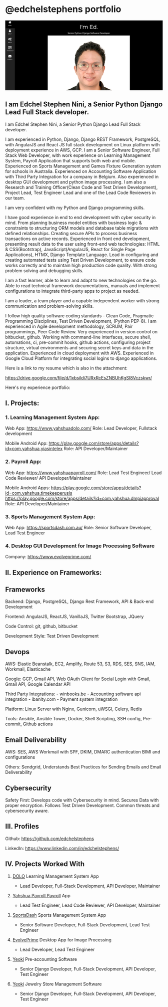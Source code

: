 # @edchelstephens portfolio

![Profile](./images/screenshot.png)

## I am Edchel Stephen Nini, a Senior Python Django Lead Full Stack developer.

I am Edchel Stephen Nini, a Senior Python Django Lead Full Stack developer.

I am experienced in Python, Django, Django REST Framework, PostgreSQL, with AngularJS and React JS full stack development on Linux platform with deployment experience in AWS, GCP. I am a Senior Software Engineer, Full Stack Web Developer, with work experience on Learning Management System, Payroll Application that supports both web and mobile. Experienced on Sports Management and Games Fixture Generation system for schools in Australia. Experienced on Accounting Software Application with Third Party Integration for a company in Belgium. Also experienced in desktop GUI development and python image processing. I am also a Research and Training Officer(Clean Code and Test Driven Development), Project Lead, Test Engineer Lead and one of the Lead Code Reviewers in our team.

I am very confident with my Python and Django programming skills.

I have good experience in end to end development with cyber security in mind. From planning business model entities with business logic & constraints to structuring ORM models and database table migrations with defined relationships. Creating secure APIs to process business transactions on active records. Experienced in front end development, presenting result data to the user using front-end web technologies: HTML & CSS(Bootstrap), JavaScript(AngularJS, React for Single Page Applications), HTMX, Django Template Language. Lead in configuring and creating automated tests using Test Driven Development, to ensure code works correctly and to maintain high production code quality. With strong problem solving and debugging skills.

I am a fast learner, able to learn and adapt to new technologies on the go. Able to read technical framework documentations, manuals and implement configurations to integrate third-party apps to project as needed.

I am a leader, a team player and a capable independent worker with strong communication and problem-solving skills.

I follow high quality software coding standards - Clean Code, Pragmatic Programming Disciplines, Test Driven Development, (Python PEP-8). I am experienced in Agile development methodology, SCRUM, Pair programmings, Peer Code Review. Very experienced in version control on bitbucket, github. Working with command-line interfaces, secure shell, automations, ci, pre-commit hooks, github actions, configuring project structure, virtual environments and securing secret keys and data in the application. Experienced in cloud deployment with AWS. Experienced in Google Cloud Platform for integrating social logins to django applications.


Here is a link to my resume which is also in the attachment:

https://drive.google.com/file/d/1xbsildi7URxRcEsZNBUhKgSI8Vczskwr/

Here's my experience portfolio:

## I. Projects:
### 1. Learning Management System App:
Web App:
https://www.yahshuadolo.com/
Role: Lead Developer,  Fullstack development

Mobile Android App:
https://play.google.com/store/apps/details?id=com.yahshua.yiasintelex
Role: API Developer/Maintainer

### 2. Payroll App:
Web App:
https://www.yahshuapayroll.com/
Role: Lead Test Engineer/ Lead Code Reviewer/ API Developer/Maintainer

Mobile Android Apps:
https://play.google.com/store/apps/details?id=com.yahshua.timekeeperusls
https://play.google.com/store/apps/details?id=com.yahshua.dmpiapproval
Role: API Developer/Maintainer

### 3. Sports Management System App:
Web App:
https://sportsdash.com.au/
Role: Senior Software Developer, Lead Test Engineer

### 4. Desktop GUI Development for Image Processing Software
Company:
https://www.evolveprime.com/


## II. Experience on Frameworks:

## Frameworks
Backend: Django, PostgreSQL, Django Rest Framework, API & Back-end Development

Frontend: AngularJS, ReactJS, VanillaJS, Twitter Bootstrap, JQuery

Code Control: git, github, bitbucket

Development Style: Test Driven Development

## Devops
AWS: Elastic Beanstalk, EC2, Amplify, Route 53, S3, RDS, SES, SNS, IAM, Workmail, Elasticache

Google: GCP, Gmail API, Web OAuth Client for Social Login with Gmail, Gmail API, Google Calendar API

Third Party Integrations:
    - winbooks.be - Accounting software api integration
    - ibanity.com - Payment system integration


Platform: Linux Server with Nginx, Gunicorn, uWSGI, Celery, Redis

Tools: Ansible, Ansible Tower, Docker, Shell Scripting, SSH config, Pre-commit, Github actions

## Email Deliverability
AWS: SES, AWS Workmail with SPF, DKIM, DMARC authentication BIMI and configurations

Others: Sendgrid, Understands Best Practices for Sending Emails and Email Deliverability

## Cybersecurity
Safety First: Develops code with Cybersecurity in mind. Secures Data with proper encryption. Follows Test Driven Development. Common threats and cybersecurity aware.

## III. Profiles
Github:
https://github.com/edchelstephens

LinkedIn:
https://www.linkedin.com/in/edchelstephens/


## IV. Projects Worked With
1. [DOLO](https://yahshuadolo.com/) Learning Management System App
    - Lead Developer, Full-Stack Development, API Developer, Maintainer

2. [Yahshua Payroll Payroll](https://yahshuapayroll.com/) App
    - Lead Test Engineer, Lead Code Reviewer, API Developer, Maintainer


3. [SportsDash](https://sportsdash.com.au/) Sports Management System App
    - Senior Software Developer, Full-Stack Development, Lead Test Engineer

4. [EvolvePrime](https://www.evolveprime.com/) Desktop App for Image Processing
    - Lead Developer, Lead Test Engineer

5. [Yeoki](https://yeoki.be/) Pre-accounting Software
    - Senior Django Developer, Full-Stack Development, API Developer, Test Engineer

5. [Yeoki](https://gem-logic.com/) Jewelry Store Management Software
    - Senior Django Developer, Full-Stack Development, API Developer, Test Engineer
